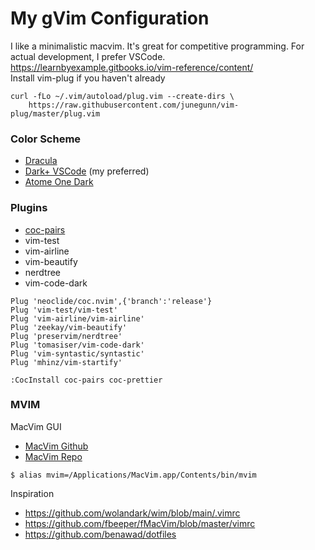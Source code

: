 # My gVim Configuration
I like a minimalistic macvim. It's great for competitive programming. For actual development, I prefer VSCode.
https://learnbyexample.gitbooks.io/vim-reference/content/
<br>
Install vim-plug if you haven't already
```
curl -fLo ~/.vim/autoload/plug.vim --create-dirs \
    https://raw.githubusercontent.com/junegunn/vim-plug/master/plug.vim
```

### Color Scheme
- [Dracula](https://draculatheme.com/)
- [Dark+ VSCode](https://github.com/tomasiser/vim-code-dark) (my preferred)
- [Atome One Dark](https://github.com/joshdick/onedark.vim)

### Plugins
- [coc-pairs](https://github.com/neoclide/coc-pairs)
- vim-test
- vim-airline
- vim-beautify
- nerdtree
- vim-code-dark
```
Plug 'neoclide/coc.nvim',{'branch':'release'}
Plug 'vim-test/vim-test'
Plug 'vim-airline/vim-airline'
Plug 'zeekay/vim-beautify'
Plug 'preservim/nerdtree'
Plug 'tomasiser/vim-code-dark'
Plug 'vim-syntastic/syntastic'
Plug 'mhinz/vim-startify'
```
```
:CocInstall coc-pairs coc-prettier
```

### MVIM
MacVim GUI
- [MacVim Github](https://github.com/macvim-dev/macvim)
- [MacVim Repo](https://macvim-dev.github.io/macvim/)
```
$ alias mvim=/Applications/MacVim.app/Contents/bin/mvim
```


Inspiration
- https://github.com/wolandark/wim/blob/main/.vimrc
- https://github.com/fbeeper/fMacVim/blob/master/vimrc
- https://github.com/benawad/dotfiles

